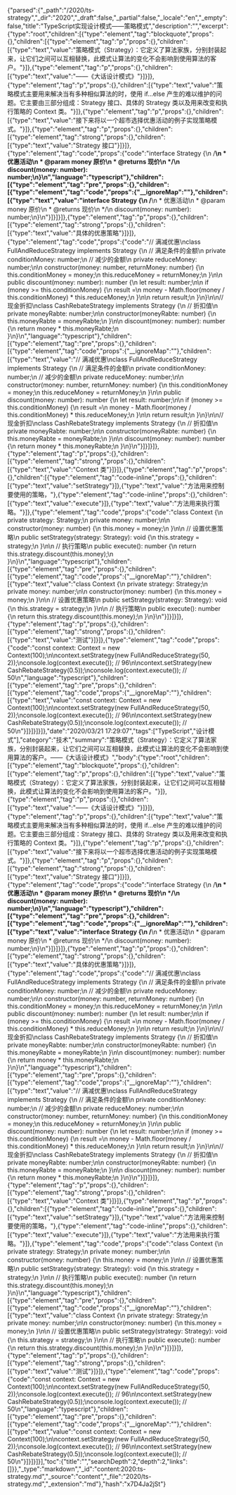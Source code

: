 {"parsed":{"_path":"/2020/ts-strategy","_dir":"2020","_draft":false,"_partial":false,"_locale":"en","_empty":false,"title":"TypeScript实现设计模式——策略模式","description":"","excerpt":{"type":"root","children":[{"type":"element","tag":"blockquote","props":{},"children":[{"type":"element","tag":"p","props":{},"children":[{"type":"text","value":"策略模式（Strategy）：它定义了算法家族，分别封装起来，让它们之间可以互相替换，此模式让算法的变化不会影响到使用算法的客户。"}]},{"type":"element","tag":"p","props":{},"children":[{"type":"text","value":"——《大话设计模式》"}]}]},{"type":"element","tag":"p","props":{},"children":[{"type":"text","value":"策略模式主要用来解决当有多种相似算法的时，使用 if...else 产生的难以维护的问题。它主要由三部分组成：Strategy 接口、具体的 Strategy 类以及用来改变和执行策略的 Context 类。"}]},{"type":"element","tag":"p","props":{},"children":[{"type":"text","value":"接下来将以一个超市选择优惠活动的例子实现策略模式。"}]},{"type":"element","tag":"p","props":{},"children":[{"type":"element","tag":"strong","props":{},"children":[{"type":"text","value":"Strategy 接口"}]}]},{"type":"element","tag":"code","props":{"code":"interface Strategy {\n  /**\n   * 优惠活动\n   * @param money 原价\n   * @returns 现价\n   */\n  discount(money: number): number;\n}\n","language":"typescript"},"children":[{"type":"element","tag":"pre","props":{},"children":[{"type":"element","tag":"code","props":{"__ignoreMap":""},"children":[{"type":"text","value":"interface Strategy {\n  /**\n   * 优惠活动\n   * @param money 原价\n   * @returns 现价\n   */\n  discount(money: number): number;\n}\n"}]}]}]},{"type":"element","tag":"p","props":{},"children":[{"type":"element","tag":"strong","props":{},"children":[{"type":"text","value":"具体的优惠策略"}]}]},{"type":"element","tag":"code","props":{"code":"// 满减优惠\nclass FullAndReduceStrategy implements Strategy {\n  // 满足条件的金额\n  private conditionMoney: number;\n  // 减少的金额\n  private reduceMoney: number;\n\n  constructor(money: number, returnMoney: number) {\n    this.conditionMoney = money;\n    this.reduceMoney = returnMoney;\n  }\n\n  public discount(money: number): number {\n    let result: number;\n\n    if (money >= this.conditionMoney) {\n      result =\n        money - Math.floor(money / this.conditionMoney) * this.reduceMoney;\n    }\n\n    return result;\n  }\n}\n\n// 现金折扣\nclass CashRebateStrategy implements Strategy {\n  // 折扣值\n  private moneyRabte: number;\n\n  constructor(moneyRabte: number) {\n    this.moneyRabte = moneyRabte;\n  }\n\n  discount(money: number): number {\n    return money * this.moneyRabte;\n  }\n}\n","language":"typescript"},"children":[{"type":"element","tag":"pre","props":{},"children":[{"type":"element","tag":"code","props":{"__ignoreMap":""},"children":[{"type":"text","value":"// 满减优惠\nclass FullAndReduceStrategy implements Strategy {\n  // 满足条件的金额\n  private conditionMoney: number;\n  // 减少的金额\n  private reduceMoney: number;\n\n  constructor(money: number, returnMoney: number) {\n    this.conditionMoney = money;\n    this.reduceMoney = returnMoney;\n  }\n\n  public discount(money: number): number {\n    let result: number;\n\n    if (money >= this.conditionMoney) {\n      result =\n        money - Math.floor(money / this.conditionMoney) * this.reduceMoney;\n    }\n\n    return result;\n  }\n}\n\n// 现金折扣\nclass CashRebateStrategy implements Strategy {\n  // 折扣值\n  private moneyRabte: number;\n\n  constructor(moneyRabte: number) {\n    this.moneyRabte = moneyRabte;\n  }\n\n  discount(money: number): number {\n    return money * this.moneyRabte;\n  }\n}\n"}]}]}]},{"type":"element","tag":"p","props":{},"children":[{"type":"element","tag":"strong","props":{},"children":[{"type":"text","value":"Context 类"}]}]},{"type":"element","tag":"p","props":{},"children":[{"type":"element","tag":"code-inline","props":{},"children":[{"type":"text","value":"setStrategy"}]},{"type":"text","value":"方法用来控制要使用的策略，"},{"type":"element","tag":"code-inline","props":{},"children":[{"type":"text","value":"execute"}]},{"type":"text","value":"方法用来执行策略。"}]},{"type":"element","tag":"code","props":{"code":"class Context {\n  private strategy: Strategy;\n  private money: number;\n\n  constructor(money: number) {\n    this.money = money;\n  }\n\n  // 设置优惠策略\n  public setStrategy(strategy: Strategy): void {\n    this.strategy = strategy;\n  }\n\n  // 执行策略\n  public execute(): number {\n    return this.strategy.discount(this.money);\n  }\n}\n","language":"typescript"},"children":[{"type":"element","tag":"pre","props":{},"children":[{"type":"element","tag":"code","props":{"__ignoreMap":""},"children":[{"type":"text","value":"class Context {\n  private strategy: Strategy;\n  private money: number;\n\n  constructor(money: number) {\n    this.money = money;\n  }\n\n  // 设置优惠策略\n  public setStrategy(strategy: Strategy): void {\n    this.strategy = strategy;\n  }\n\n  // 执行策略\n  public execute(): number {\n    return this.strategy.discount(this.money);\n  }\n}\n"}]}]}]},{"type":"element","tag":"p","props":{},"children":[{"type":"element","tag":"strong","props":{},"children":[{"type":"text","value":"测试"}]}]},{"type":"element","tag":"code","props":{"code":"const context: Context = new Context(100);\n\ncontext.setStrategy(new FullAndReduceStrategy(50, 2));\nconsole.log(context.execute()); // 96\n\ncontext.setStrategy(new CashRebateStrategy(0.5));\nconsole.log(context.execute()); // 50\n","language":"typescript"},"children":[{"type":"element","tag":"pre","props":{},"children":[{"type":"element","tag":"code","props":{"__ignoreMap":""},"children":[{"type":"text","value":"const context: Context = new Context(100);\n\ncontext.setStrategy(new FullAndReduceStrategy(50, 2));\nconsole.log(context.execute()); // 96\n\ncontext.setStrategy(new CashRebateStrategy(0.5));\nconsole.log(context.execute()); // 50\n"}]}]}]}]},"date":"2020/03/21 17:29:07","tags":["TypeScript","设计模式"],"category":"技术","summary":"策略模式（Strategy）：它定义了算法家族，分别封装起来，让它们之间可以互相替换，此模式让算法的变化不会影响到使用算法的客户。——《大话设计模式》","body":{"type":"root","children":[{"type":"element","tag":"blockquote","props":{},"children":[{"type":"element","tag":"p","props":{},"children":[{"type":"text","value":"策略模式（Strategy）：它定义了算法家族，分别封装起来，让它们之间可以互相替换，此模式让算法的变化不会影响到使用算法的客户。"}]},{"type":"element","tag":"p","props":{},"children":[{"type":"text","value":"——《大话设计模式》"}]}]},{"type":"element","tag":"p","props":{},"children":[{"type":"text","value":"策略模式主要用来解决当有多种相似算法的时，使用 if...else 产生的难以维护的问题。它主要由三部分组成：Strategy 接口、具体的 Strategy 类以及用来改变和执行策略的 Context 类。"}]},{"type":"element","tag":"p","props":{},"children":[{"type":"text","value":"接下来将以一个超市选择优惠活动的例子实现策略模式。"}]},{"type":"element","tag":"p","props":{},"children":[{"type":"element","tag":"strong","props":{},"children":[{"type":"text","value":"Strategy 接口"}]}]},{"type":"element","tag":"code","props":{"code":"interface Strategy {\n  /**\n   * 优惠活动\n   * @param money 原价\n   * @returns 现价\n   */\n  discount(money: number): number;\n}\n","language":"typescript"},"children":[{"type":"element","tag":"pre","props":{},"children":[{"type":"element","tag":"code","props":{"__ignoreMap":""},"children":[{"type":"text","value":"interface Strategy {\n  /**\n   * 优惠活动\n   * @param money 原价\n   * @returns 现价\n   */\n  discount(money: number): number;\n}\n"}]}]}]},{"type":"element","tag":"p","props":{},"children":[{"type":"element","tag":"strong","props":{},"children":[{"type":"text","value":"具体的优惠策略"}]}]},{"type":"element","tag":"code","props":{"code":"// 满减优惠\nclass FullAndReduceStrategy implements Strategy {\n  // 满足条件的金额\n  private conditionMoney: number;\n  // 减少的金额\n  private reduceMoney: number;\n\n  constructor(money: number, returnMoney: number) {\n    this.conditionMoney = money;\n    this.reduceMoney = returnMoney;\n  }\n\n  public discount(money: number): number {\n    let result: number;\n\n    if (money >= this.conditionMoney) {\n      result =\n        money - Math.floor(money / this.conditionMoney) * this.reduceMoney;\n    }\n\n    return result;\n  }\n}\n\n// 现金折扣\nclass CashRebateStrategy implements Strategy {\n  // 折扣值\n  private moneyRabte: number;\n\n  constructor(moneyRabte: number) {\n    this.moneyRabte = moneyRabte;\n  }\n\n  discount(money: number): number {\n    return money * this.moneyRabte;\n  }\n}\n","language":"typescript"},"children":[{"type":"element","tag":"pre","props":{},"children":[{"type":"element","tag":"code","props":{"__ignoreMap":""},"children":[{"type":"text","value":"// 满减优惠\nclass FullAndReduceStrategy implements Strategy {\n  // 满足条件的金额\n  private conditionMoney: number;\n  // 减少的金额\n  private reduceMoney: number;\n\n  constructor(money: number, returnMoney: number) {\n    this.conditionMoney = money;\n    this.reduceMoney = returnMoney;\n  }\n\n  public discount(money: number): number {\n    let result: number;\n\n    if (money >= this.conditionMoney) {\n      result =\n        money - Math.floor(money / this.conditionMoney) * this.reduceMoney;\n    }\n\n    return result;\n  }\n}\n\n// 现金折扣\nclass CashRebateStrategy implements Strategy {\n  // 折扣值\n  private moneyRabte: number;\n\n  constructor(moneyRabte: number) {\n    this.moneyRabte = moneyRabte;\n  }\n\n  discount(money: number): number {\n    return money * this.moneyRabte;\n  }\n}\n"}]}]}]},{"type":"element","tag":"p","props":{},"children":[{"type":"element","tag":"strong","props":{},"children":[{"type":"text","value":"Context 类"}]}]},{"type":"element","tag":"p","props":{},"children":[{"type":"element","tag":"code-inline","props":{},"children":[{"type":"text","value":"setStrategy"}]},{"type":"text","value":"方法用来控制要使用的策略，"},{"type":"element","tag":"code-inline","props":{},"children":[{"type":"text","value":"execute"}]},{"type":"text","value":"方法用来执行策略。"}]},{"type":"element","tag":"code","props":{"code":"class Context {\n  private strategy: Strategy;\n  private money: number;\n\n  constructor(money: number) {\n    this.money = money;\n  }\n\n  // 设置优惠策略\n  public setStrategy(strategy: Strategy): void {\n    this.strategy = strategy;\n  }\n\n  // 执行策略\n  public execute(): number {\n    return this.strategy.discount(this.money);\n  }\n}\n","language":"typescript"},"children":[{"type":"element","tag":"pre","props":{},"children":[{"type":"element","tag":"code","props":{"__ignoreMap":""},"children":[{"type":"text","value":"class Context {\n  private strategy: Strategy;\n  private money: number;\n\n  constructor(money: number) {\n    this.money = money;\n  }\n\n  // 设置优惠策略\n  public setStrategy(strategy: Strategy): void {\n    this.strategy = strategy;\n  }\n\n  // 执行策略\n  public execute(): number {\n    return this.strategy.discount(this.money);\n  }\n}\n"}]}]}]},{"type":"element","tag":"p","props":{},"children":[{"type":"element","tag":"strong","props":{},"children":[{"type":"text","value":"测试"}]}]},{"type":"element","tag":"code","props":{"code":"const context: Context = new Context(100);\n\ncontext.setStrategy(new FullAndReduceStrategy(50, 2));\nconsole.log(context.execute()); // 96\n\ncontext.setStrategy(new CashRebateStrategy(0.5));\nconsole.log(context.execute()); // 50\n","language":"typescript"},"children":[{"type":"element","tag":"pre","props":{},"children":[{"type":"element","tag":"code","props":{"__ignoreMap":""},"children":[{"type":"text","value":"const context: Context = new Context(100);\n\ncontext.setStrategy(new FullAndReduceStrategy(50, 2));\nconsole.log(context.execute()); // 96\n\ncontext.setStrategy(new CashRebateStrategy(0.5));\nconsole.log(context.execute()); // 50\n"}]}]}]}],"toc":{"title":"","searchDepth":2,"depth":2,"links":[]}},"_type":"markdown","_id":"content:2020:ts-strategy.md","_source":"content","_file":"2020/ts-strategy.md","_extension":"md"},"hash":"x7D4Ja2jSt"}